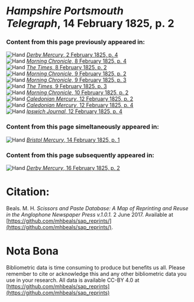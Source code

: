 # *Hampshire Portsmouth Telegraph*, 14 February 1825, p. 2  
  
### Content from this page previously appeared in:  
![Hand](http://scissorsandpaste.net/wp-content/uploads/2017/06/smallhandpointer.png) [*Derby Mercury*, 2 February 1825, p. 4](https://mhbeals.github.io/sap_html/Derby-Mercury/Derby-Mercury-2-February-1825-p-4)  
![Hand](http://scissorsandpaste.net/wp-content/uploads/2017/06/smallhandpointer.png) [*Morning Chronicle*, 8 February 1825, p. 4](https://mhbeals.github.io/sap_html/Morning-Chronicle/Morning-Chronicle-8-February-1825-p-4)  
![Hand](http://scissorsandpaste.net/wp-content/uploads/2017/06/smallhandpointer.png) [*The Times*, 8 February 1825, p. 2](https://mhbeals.github.io/sap_html/The-Times/The-Times-8-February-1825-p-2)  
![Hand](http://scissorsandpaste.net/wp-content/uploads/2017/06/smallhandpointer.png) [*Morning Chronicle*, 9 February 1825, p. 2](https://mhbeals.github.io/sap_html/Morning-Chronicle/Morning-Chronicle-9-February-1825-p-2)  
![Hand](http://scissorsandpaste.net/wp-content/uploads/2017/06/smallhandpointer.png) [*Morning Chronicle*, 9 February 1825, p. 3](https://mhbeals.github.io/sap_html/Morning-Chronicle/Morning-Chronicle-9-February-1825-p-3)  
![Hand](http://scissorsandpaste.net/wp-content/uploads/2017/06/smallhandpointer.png) [*The Times*, 9 February 1825, p. 3](https://mhbeals.github.io/sap_html/The-Times/The-Times-9-February-1825-p-3)  
![Hand](http://scissorsandpaste.net/wp-content/uploads/2017/06/smallhandpointer.png) [*Morning Chronicle*, 10 February 1825, p. 2](https://mhbeals.github.io/sap_html/Morning-Chronicle/Morning-Chronicle-10-February-1825-p-2)  
![Hand](http://scissorsandpaste.net/wp-content/uploads/2017/06/smallhandpointer.png) [*Caledonian Mercury*, 12 February 1825, p. 2](https://mhbeals.github.io/sap_html/Caledonian-Mercury/Caledonian-Mercury-12-February-1825-p-2)  
![Hand](http://scissorsandpaste.net/wp-content/uploads/2017/06/smallhandpointer.png) [*Caledonian Mercury*, 12 February 1825, p. 4](https://mhbeals.github.io/sap_html/Caledonian-Mercury/Caledonian-Mercury-12-February-1825-p-4)  
![Hand](http://scissorsandpaste.net/wp-content/uploads/2017/06/smallhandpointer.png) [*Ipswich Journal*, 12 February 1825, p. 4](https://mhbeals.github.io/sap_html/Ipswich-Journal/Ipswich-Journal-12-February-1825-p-4)  
  
### Content from this page simeltaneously appeared in:  
![Hand](http://scissorsandpaste.net/wp-content/uploads/2017/06/smallhandpointer.png) [*Bristol Mercury*, 14 February 1825, p. 1](https://mhbeals.github.io/sap_html/Bristol-Mercury/Bristol-Mercury-14-February-1825-p-1)  
  
### Content from this page subsequently appeared in:  
![Hand](http://scissorsandpaste.net/wp-content/uploads/2017/06/smallhandpointer.png) [*Derby Mercury*, 16 February 1825, p. 2](https://mhbeals.github.io/sap_html/Derby-Mercury/Derby-Mercury-16-February-1825-p-2)  


# Citation: 

Beals. M. H. *Scissors and Paste Database: A Map of Reprinting and Reuse in the Anglophone Newspaper Press v.1.0.1.* 2 June 2017. Available at [https://github.com/mhbeals/sap_reprints/](https://github.com/mhbeals/sap_reprints/). 

# Nota Bona

Bibliometric data is time consuming to produce but benefits us all. Please remember to cite or acknowledge this and any other bibliometric data you use in your research. All data is available CC-BY 4.0 at [https://github.com/mhbeals/sap_reprints](https://github.com/mhbeals/sap_reprints)